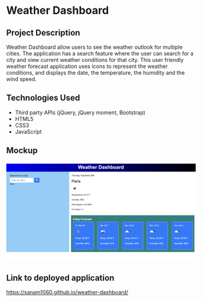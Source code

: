 # Weather Dashboard

## Project Description
Weather Dashboard allow users to see the weather outlook for multiple cities. The application has a search feature where the user can search for a city and view current weather conditions for that city. This user friendly weather forecast application uses icons to represent the weather conditions, and displays the date, the temperature, the humidity and the wind speed.

## Technologies Used
* Third party APIs (jQuery, jQuery moment, Bootstrap)
* HTML5
* CSS3
* JavaScript

## Mockup
![Homepage of Weather Dashboard](./assets/images/weather-dashboard.png)

## Link to deployed application
https://sanam1060.github.io/weather-dashboard/